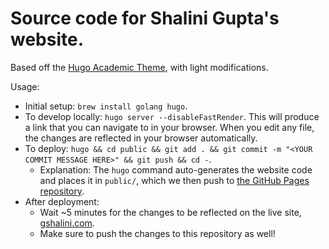 # Source code for Shalini Gupta's website.

Based off the [Hugo Academic Theme](https://github.com/wowchemy/starter-hugo-academic), with light modifications.

Usage:
* Initial setup: `brew install golang hugo`.
* To develop locally: `hugo server --disableFastRender`. This will produce a link that you can navigate to in your browser. When you edit any file, the changes are reflected in your browser automatically.
* To deploy: `hugo && cd public && git add . && git commit -m "<YOUR COMMIT MESSAGE HERE>" && git push && cd -`.
  * Explanation: The `hugo` command auto-generates the website code and places it in `public/`, which we then push to [the GitHub Pages repository](https://github.com/gshalini21294/gshalini21294.github.io).
* After deployment:
  * Wait ~5 minutes for the changes to be reflected on the live site, [gshalini.com](https://gshalini.com/).
  * Make sure to push the changes to this repository as well!